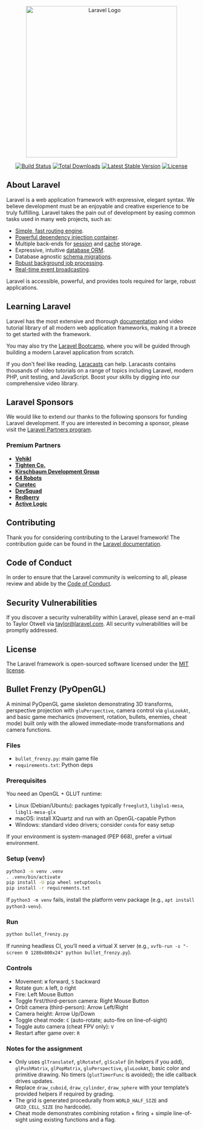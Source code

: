 <p align="center"><a href="https://laravel.com" target="_blank"><img src="https://raw.githubusercontent.com/laravel/art/master/logo-lockup/5%20SVG/2%20CMYK/1%20Full%20Color/laravel-logolockup-cmyk-red.svg" width="400" alt="Laravel Logo"></a></p>

<p align="center">
<a href="https://github.com/laravel/framework/actions"><img src="https://github.com/laravel/framework/workflows/tests/badge.svg" alt="Build Status"></a>
<a href="https://packagist.org/packages/laravel/framework"><img src="https://img.shields.io/packagist/dt/laravel/framework" alt="Total Downloads"></a>
<a href="https://packagist.org/packages/laravel/framework"><img src="https://img.shields.io/packagist/v/laravel/framework" alt="Latest Stable Version"></a>
<a href="https://packagist.org/packages/laravel/framework"><img src="https://img.shields.io/packagist/l/laravel/framework" alt="License"></a>
</p>

## About Laravel

Laravel is a web application framework with expressive, elegant syntax. We believe development must be an enjoyable and creative experience to be truly fulfilling. Laravel takes the pain out of development by easing common tasks used in many web projects, such as:

- [Simple, fast routing engine](https://laravel.com/docs/routing).
- [Powerful dependency injection container](https://laravel.com/docs/container).
- Multiple back-ends for [session](https://laravel.com/docs/session) and [cache](https://laravel.com/docs/cache) storage.
- Expressive, intuitive [database ORM](https://laravel.com/docs/eloquent).
- Database agnostic [schema migrations](https://laravel.com/docs/migrations).
- [Robust background job processing](https://laravel.com/docs/queues).
- [Real-time event broadcasting](https://laravel.com/docs/broadcasting).

Laravel is accessible, powerful, and provides tools required for large, robust applications.

## Learning Laravel

Laravel has the most extensive and thorough [documentation](https://laravel.com/docs) and video tutorial library of all modern web application frameworks, making it a breeze to get started with the framework.

You may also try the [Laravel Bootcamp](https://bootcamp.laravel.com), where you will be guided through building a modern Laravel application from scratch.

If you don't feel like reading, [Laracasts](https://laracasts.com) can help. Laracasts contains thousands of video tutorials on a range of topics including Laravel, modern PHP, unit testing, and JavaScript. Boost your skills by digging into our comprehensive video library.

## Laravel Sponsors

We would like to extend our thanks to the following sponsors for funding Laravel development. If you are interested in becoming a sponsor, please visit the [Laravel Partners program](https://partners.laravel.com).

### Premium Partners

- **[Vehikl](https://vehikl.com)**
- **[Tighten Co.](https://tighten.co)**
- **[Kirschbaum Development Group](https://kirschbaumdevelopment.com)**
- **[64 Robots](https://64robots.com)**
- **[Curotec](https://www.curotec.com/services/technologies/laravel)**
- **[DevSquad](https://devsquad.com/hire-laravel-developers)**
- **[Redberry](https://redberry.international/laravel-development)**
- **[Active Logic](https://activelogic.com)**

## Contributing

Thank you for considering contributing to the Laravel framework! The contribution guide can be found in the [Laravel documentation](https://laravel.com/docs/contributions).

## Code of Conduct

In order to ensure that the Laravel community is welcoming to all, please review and abide by the [Code of Conduct](https://laravel.com/docs/contributions#code-of-conduct).

## Security Vulnerabilities

If you discover a security vulnerability within Laravel, please send an e-mail to Taylor Otwell via [taylor@laravel.com](mailto:taylor@laravel.com). All security vulnerabilities will be promptly addressed.

## License

The Laravel framework is open-sourced software licensed under the [MIT license](https://opensource.org/licenses/MIT).

## Bullet Frenzy (PyOpenGL)

A minimal PyOpenGL game skeleton demonstrating 3D transforms, perspective projection with `gluPerspective`, camera control via `gluLookAt`, and basic game mechanics (movement, rotation, bullets, enemies, cheat mode) built only with the allowed immediate-mode transformations and camera functions.

### Files
- `bullet_frenzy.py`: main game file
- `requirements.txt`: Python deps

### Prerequisites
You need an OpenGL + GLUT runtime:
- Linux (Debian/Ubuntu): packages typically `freeglut3`, `libglu1-mesa`, `libgl1-mesa-glx`
- macOS: install XQuartz and run with an OpenGL-capable Python
- Windows: standard video drivers; consider `conda` for easy setup

If your environment is system-managed (PEP 668), prefer a virtual environment.

### Setup (venv)
```bash
python3 -m venv .venv
. .venv/bin/activate
pip install -U pip wheel setuptools
pip install -r requirements.txt
```

If `python3 -m venv` fails, install the platform venv package (e.g., `apt install python3-venv`).

### Run
```bash
python bullet_frenzy.py
```

If running headless CI, you’ll need a virtual X server (e.g., `xvfb-run -s "-screen 0 1280x800x24" python bullet_frenzy.py`).

### Controls
- Movement: `W` forward, `S` backward
- Rotate gun: `A` left, `D` right
- Fire: Left Mouse Button
- Toggle first/third-person camera: Right Mouse Button
- Orbit camera (third-person): Arrow Left/Right
- Camera height: Arrow Up/Down
- Toggle cheat mode: `C` (auto-rotate; auto-fire on line-of-sight)
- Toggle auto camera (cheat FPV only): `V`
- Restart after game over: `R`

### Notes for the assignment
- Only uses `glTranslatef`, `glRotatef`, `glScalef` (in helpers if you add), `glPushMatrix`, `glPopMatrix`, `gluPerspective`, `gluLookAt`, basic color and primitive drawing. No timers (`glutTimerFunc` is avoided); the idle callback drives updates.
- Replace `draw_cuboid`, `draw_cylinder`, `draw_sphere` with your template’s provided helpers if required by grading.
- The grid is generated procedurally from `WORLD_HALF_SIZE` and `GRID_CELL_SIZE` (no hardcode).
- Cheat mode demonstrates combining rotation + firing + simple line-of-sight using existing functions and a flag.
